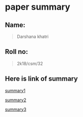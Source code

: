  # paper summary


 ## Name:
 >Darshana khatri

 ## Roll no:
 >2k18/csm/32

 ## Here is link of summary

[summary1](./summary1/readme.md)

[summary2](./summary2/readme.md)

[summary3](./summary3/readme.md)


